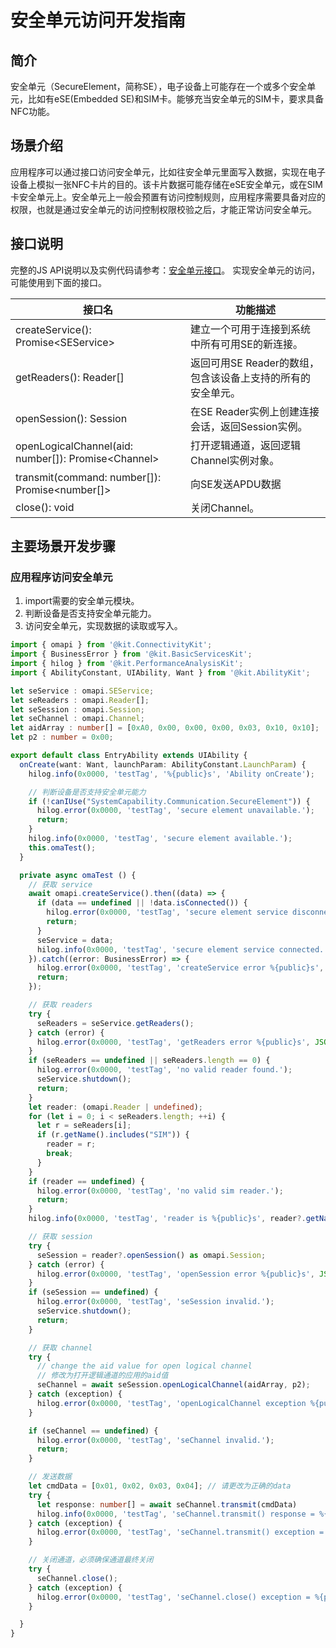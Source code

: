 # 安全单元访问开发指南

<!--Kit: Connectivity Kit-->
<!--Subsystem: Communication-->
<!--Owner: @amunra03-->
<!--Designer: @wenxiaolin-->
<!--Tester: @zs_111-->

## 简介
安全单元（SecureElement，简称SE），电子设备上可能存在一个或多个安全单元，比如有eSE(Embedded SE)和SIM卡。能够充当安全单元的SIM卡，要求具备NFC功能。

## 场景介绍
应用程序可以通过接口访问安全单元，比如往安全单元里面写入数据，实现在电子设备上模拟一张NFC卡片的目的。该卡片数据可能存储在eSE安全单元，或在SIM卡安全单元上。安全单元上一般会预置有访问控制规则，应用程序需要具备对应的权限，也就是通过安全单元的访问控制权限校验之后，才能正常访问安全单元。

## 接口说明
完整的JS API说明以及实例代码请参考：[安全单元接口](../../reference/apis-connectivity-kit/js-apis-secureElement.md)。
实现安全单元的访问，可能使用到下面的接口。

| 接口名                             | 功能描述                                                                       |
| ---------------------------------- | ------------------------------------------------------------------------------ |
| createService(): Promise\<SEService>                    | 建立一个可用于连接到系统中所有可用SE的新连接。                                                               |
| getReaders(): Reader[]                      | 返回可用SE Reader的数组，包含该设备上支持的所有的安全单元。                                                                |
| openSession(): Session                 | 在SE Reader实例上创建连接会话，返回Session实例。                                                                |
| openLogicalChannel(aid: number[]): Promise\<Channel>                  | 打开逻辑通道，返回逻辑Channel实例对象。                                                                |
| transmit(command: number[]): Promise\<number[]> | 向SE发送APDU数据                                                                |
| close(): void | 关闭Channel。                                                            |


## 主要场景开发步骤

### 应用程序访问安全单元
1. import需要的安全单元模块。
2. 判断设备是否支持安全单元能力。
3. 访问安全单元，实现数据的读取或写入。
   
```ts
import { omapi } from '@kit.ConnectivityKit';
import { BusinessError } from '@kit.BasicServicesKit';
import { hilog } from '@kit.PerformanceAnalysisKit';
import { AbilityConstant, UIAbility, Want } from '@kit.AbilityKit';

let seService : omapi.SEService;
let seReaders : omapi.Reader[];
let seSession : omapi.Session;
let seChannel : omapi.Channel;
let aidArray : number[] = [0xA0, 0x00, 0x00, 0x00, 0x03, 0x10, 0x10];
let p2 : number = 0x00;

export default class EntryAbility extends UIAbility {
  onCreate(want: Want, launchParam: AbilityConstant.LaunchParam) {
    hilog.info(0x0000, 'testTag', '%{public}s', 'Ability onCreate');

    // 判断设备是否支持安全单元能力
    if (!canIUse("SystemCapability.Communication.SecureElement")) {
      hilog.error(0x0000, 'testTag', 'secure element unavailable.');
      return;
    }
    hilog.info(0x0000, 'testTag', 'secure element available.');
    this.omaTest();
  }

  private async omaTest () {
    // 获取 service
    await omapi.createService().then((data) => {
      if (data == undefined || !data.isConnected()) {
        hilog.error(0x0000, 'testTag', 'secure element service disconnected.');
        return;
      }
      seService = data;
      hilog.info(0x0000, 'testTag', 'secure element service connected.');
    }).catch((error: BusinessError) => {
      hilog.error(0x0000, 'testTag', 'createService error %{public}s', JSON.stringify(error));
      return;
    });

    // 获取 readers
    try {
      seReaders = seService.getReaders();
    } catch (error) {
      hilog.error(0x0000, 'testTag', 'getReaders error %{public}s', JSON.stringify(error));
    }
    if (seReaders == undefined || seReaders.length == 0) {
      hilog.error(0x0000, 'testTag', 'no valid reader found.');
      seService.shutdown();
      return;
    }
    let reader: (omapi.Reader | undefined);
    for (let i = 0; i < seReaders.length; ++i) {
      let r = seReaders[i];
      if (r.getName().includes("SIM")) {
        reader = r;
        break;
      }
    }
    if (reader == undefined) {
      hilog.error(0x0000, 'testTag', 'no valid sim reader.');
      return;
    }
    hilog.info(0x0000, 'testTag', 'reader is %{public}s', reader?.getName());

    // 获取 session
    try {
      seSession = reader?.openSession() as omapi.Session;
    } catch (error) {
      hilog.error(0x0000, 'testTag', 'openSession error %{public}s', JSON.stringify(error));
    }
    if (seSession == undefined) {
      hilog.error(0x0000, 'testTag', 'seSession invalid.');
      seService.shutdown();
      return;
    }

    // 获取 channel
    try {
      // change the aid value for open logical channel
      // 修改为打开逻辑通道的应用的aid值
      seChannel = await seSession.openLogicalChannel(aidArray, p2);
    } catch (exception) {
      hilog.error(0x0000, 'testTag', 'openLogicalChannel exception %{public}s', JSON.stringify(exception));
    }

    if (seChannel == undefined) {
      hilog.error(0x0000, 'testTag', 'seChannel invalid.');
      return;
    }

    // 发送数据
    let cmdData = [0x01, 0x02, 0x03, 0x04]; // 请更改为正确的data
    try {
      let response: number[] = await seChannel.transmit(cmdData)
      hilog.info(0x0000, 'testTag', 'seChannel.transmit() response = %{public}s.', JSON.stringify(response));
    } catch (exception) {
      hilog.error(0x0000, 'testTag', 'seChannel.transmit() exception = %{public}s.', JSON.stringify(exception));
    }

    // 关闭通道，必须确保通道最终关闭
    try {
      seChannel.close();
    } catch (exception) {
      hilog.error(0x0000, 'testTag', 'seChannel.close() exception = %{public}s.', JSON.stringify(exception));
    }

  }
}

```